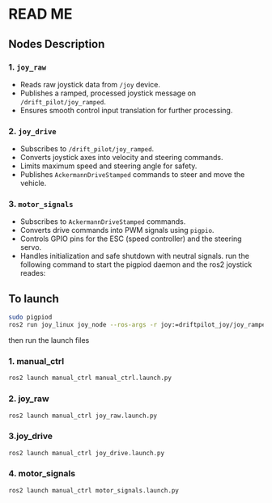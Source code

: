 # READ ME

## Nodes Description

### 1. `joy_raw`
- Reads raw joystick data from `/joy` device.
- Publishes a ramped, processed joystick message on `/drift_pilot/joy_ramped`.
- Ensures smooth control input translation for further processing.

### 2. `joy_drive`
- Subscribes to `/drift_pilot/joy_ramped`.
- Converts joystick axes into velocity and steering commands.
- Limits maximum speed and steering angle for safety.
- Publishes `AckermannDriveStamped` commands to steer and move the vehicle.

### 3. `motor_signals`
- Subscribes to `AckermannDriveStamped` commands.
- Converts drive commands into PWM signals using `pigpio`.
- Controls GPIO pins for the ESC (speed controller) and the steering servo.
- Handles initialization and safe shutdown with neutral signals.
run the following command to start the pigpiod daemon and the ros2 joystick reades:

## To launch 
```bash
sudo pigpiod
ros2 run joy_linux joy_node --ros-args -r joy:=driftpilot_joy/joy_ramped
```
then run the launch files

### 1. manual_ctrl
```bash
ros2 launch manual_ctrl manual_ctrl.launch.py
```

### 2. joy_raw
```bash
ros2 launch manual_ctrl joy_raw.launch.py
```

### 3.joy_drive
```bash
ros2 launch manual_ctrl joy_drive.launch.py
```

### 4. motor_signals
```bash
ros2 launch manual_ctrl motor_signals.launch.py
```
